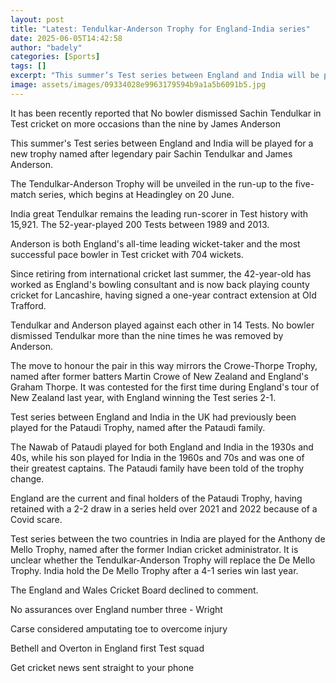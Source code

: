 ```yaml
---
layout: post
title: "Latest: Tendulkar-Anderson Trophy for England-India series"
date: 2025-06-05T14:42:58
author: "badely"
categories: [Sports]
tags: []
excerpt: "This summer’s Test series between England and India will be played for a new trophy named after legendary pair Sachin Tendulkar and James Anderson."
image: assets/images/09334028e9963179594b9a1a5b6091b5.jpg
---
```


It has been recently reported that No bowler dismissed Sachin Tendulkar in Test cricket on more occasions than the nine by James Anderson

This summer's Test series between England and India will be played for a new trophy named after legendary pair Sachin Tendulkar and James Anderson.

The Tendulkar-Anderson Trophy will be unveiled in the run-up to the five-match series, which begins at Headingley on 20 June.

India great Tendulkar remains the leading run-scorer in Test history with 15,921. The 52-year-played 200 Tests between 1989 and 2013.

Anderson is both England's all-time leading wicket-taker and the most successful pace bowler in Test cricket with 704 wickets.

Since retiring from international cricket last summer, the 42-year-old has worked as England's bowling consultant and is now back playing county cricket for Lancashire, having signed a one-year contract extension at Old Trafford.

Tendulkar and Anderson played against each other in 14 Tests. No bowler dismissed Tendulkar more than the nine times he was removed by Anderson.

The move to honour the pair in this way mirrors the Crowe-Thorpe Trophy, named after former batters Martin Crowe of New Zealand and England's Graham Thorpe. It was contested for the first time during England's tour of New Zealand last year, with England winning the Test series 2-1.

Test series between England and India in the UK had previously been played for the Pataudi Trophy, named after the Pataudi family.

The Nawab of Pataudi played for both England and India in the 1930s and 40s, while his son played for India in the 1960s and 70s and was one of their greatest captains. The Pataudi family have been told of the trophy change.

England are the current and final holders of the Pataudi Trophy, having retained with a 2-2 draw in a series held over 2021 and 2022 because of a Covid scare.

Test series between the two countries in India are played for the Anthony de Mello Trophy, named after the former Indian cricket administrator. It is unclear whether the Tendulkar-Anderson Trophy will replace the De Mello Trophy. India hold the De Mello Trophy after a 4-1 series win last year.

The England and Wales Cricket Board declined to comment.

No assurances over England number three - Wright

Carse considered amputating toe to overcome injury

Bethell and Overton in England first Test squad

Get cricket news sent straight to your phone

